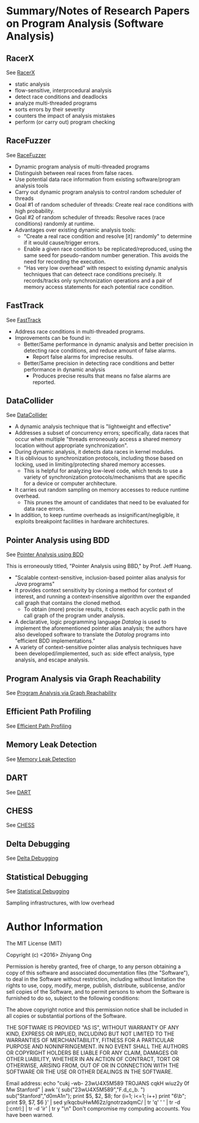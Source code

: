 #	Summary/Notes of Research Papers on Program Analysis (Software Analysis)



##	RacerX

See [RacerX](http://web.stanford.edu/~engler/racerx-sosp03.pdf)

- static analysis
- flow-sensitive, interprocedural analysis
- detect race conditions and deadlocks
- analyze multi-threaded programs
- sorts errors by their severity
- counters the impact of analysis mistakes
- perform (or carry out) program checking



##	RaceFuzzer

See [RaceFuzzer](http://www1.cs.columbia.edu/~junfeng/09fa-e6998/papers/racefuzz.pdf)

- Dynamic program analysis of multi-threaded programs
- Distinguish between real races from false races.
- Use potential data race information from existing software/program analysis tools
- Carry out dynamic program analysis to control random scheduler of threads
- Goal #1 of random scheduler of threads: Create real race conditions with high probability.
- Goal #2 of random scheduler of threads: Resolve races (race conditions) randomly at runtime.
- Advantages over existing dynamic analysis tools:
	+ "Create a real race condition and resolve [it] randomly" to determine if it would cause/trigger errors.
	+ Enable a given race condition to be replicated/reproduced, using the same seed for pseudo-random number generation. This avoids the need for recording the execution.
	+ "Has very low overhead" with respect to existing dynamic analysis techniques that can deteect race conditions precisely. It records/tracks only synchronization operations and a pair of memory access statements for each potential race condition.



##	FastTrack

See [FastTrack](http://slang.soe.ucsc.edu/cormac/papers/pldi09.pdf)

- Address race conditions in multi-threaded programs.
- Improvements can be found in:
	+ Better/Same performance in dynamic analysis and
		better precision in detecting race conditions,
		and reduce amount of false alarms.
		* Report false alarms for imprecise results.
	+ Better/Same precision in detecting race conditions
		and better performance in dynamic analysis
		* Produces precise results that means no false alarms
			are reported.

##	DataCollider

See [DataCollider](http://research.microsoft.com/pubs/139266/DataCollider%20-%20OSDI2010.pdf)

- A dynamic analysis technique that is "lightweight and effective"
- Addresses a subset of concurrency errors; specifically, data races
	that occur when multiple "threads erroneously access a shared
	memory location without appropriate synchronization".
- During dynamic analysis, it detects data races in kernel modules.
- It is oblivious to synchronization protocols, including those based
	on locking, used in limiting/protecting shared memory accesses.
	+ This is helpful for analyzing low-level code, which tends to
		use a variety of synchronization protocols/mechanisms that
		are specific for a device or computer architecture.
- It carries out random sampling on memory accesses to reduce
	runtime overhead.
	+ This prunes the amount of candidates that need to be evaluated
		for data race errors.
- In addition, to keep runtime overheads as insignificant/negligible,
	it exploits breakpoint facilities in hardware architectures.



##	Pointer Analysis using BDD

See [Pointer Analysis using BDD](http://suif.stanford.edu/~jwhaley/papers/pldi04.pdf)

This is erroneously titled, "Pointer Analysis using BBD," by Prof. Jeff Huang.

- "Scalable context-sensitive, inclusion-based pointer alias analysis for *Java* programs"
- It provides context sensitivity by cloning a method for context of interest, and running a context-insensitive algorithm over the expanded call graph that contains the cloned method.
	+ To obtain (more) precise results, it clones each acyclic path in the call graph of the program under analysis.
- A declarative, logic programming language *Datalog* is used to implement the aforementioned pointer alias analysis; the authors have also developed software to translate the *Datalog* programs into "efficient BDD implementations."
- A variety of context-sensitive pointer alias analysis techniques have been developed/implemented, such as: side effect analysis, type analysis, and escape analysis.

##	Program Analysis via Graph Reachability

See [Program Analysis via Graph Reachability](http://research.cs.wisc.edu/wpis/papers/tr1386.pdf)

##	Efficient Path Profiling

See [Efficient Path Profiling](http://research.microsoft.com/en-us/um/people/tball/papers/pathprof.pdf)

##	Memory Leak Detection

See [Memory Leak Detection](http://www.ics.uci.edu/~guoqingx/papers/xu-icse08.pdf)

##	DART

See [DART](http://dl.acm.org/citation.cfm?id=1065036)

##	CHESS

See [CHESS](http://research.microsoft.com/en-us/projects/chess/pldi07-IterativeContextBounding.pdf)

##	Delta Debugging

See [Delta Debugging](https://www.st.cs.uni-saarland.de/publications/files/zeller-esec-1999.pdf)

##	Statistical Debugging

See [Statistical Debugging](http://www.cs.columbia.edu/~junfeng/09fa-e6998/papers/bug-isolation.pdf)


Sampling infrastructures, with low overhead








#	Author Information

The MIT License (MIT)

Copyright (c) <2016> Zhiyang Ong

Permission is hereby granted, free of charge, to any person obtaining a copy of this software and associated documentation files (the "Software"), to deal in the Software without restriction, including without limitation the rights to use, copy, modify, merge, publish, distribute, sublicense, and/or sell copies of the Software, and to permit persons to whom the Software is furnished to do so, subject to the following conditions:

The above copyright notice and this permission notice shall be included in all copies or substantial portions of the Software.

THE SOFTWARE IS PROVIDED "AS IS", WITHOUT WARRANTY OF ANY KIND, EXPRESS OR IMPLIED, INCLUDING BUT NOT LIMITED TO THE WARRANTIES OF MERCHANTABILITY, FITNESS FOR A PARTICULAR PURPOSE AND NONINFRINGEMENT. IN NO EVENT SHALL THE AUTHORS OR COPYRIGHT HOLDERS BE LIABLE FOR ANY CLAIM, DAMAGES OR OTHER LIABILITY, WHETHER IN AN ACTION OF CONTRACT, TORT OR OTHERWISE, ARISING FROM, OUT OF OR IN CONNECTION WITH THE SOFTWARE OR THE USE OR OTHER DEALINGS IN THE SOFTWARE.

Email address: echo "cukj -wb- 23wU4X5M589 TROJANS cqkH wiuz2y 0f Mw Stanford" | awk '{ sub("23wU4X5M589","F.d_c_b. ") sub("Stanford","d0mA1n"); print $5, $2, $8; for (i=1; i<=1; i++) print "6\b"; print $9, $7, $6 }' | sed y/kqcbuHwM62z/gnotrzadqmC/ | tr 'q' ' ' | tr -d [:cntrl:] | tr -d 'ir' | tr y "\n"		Don't compromise my computing accounts. You have been warned.

